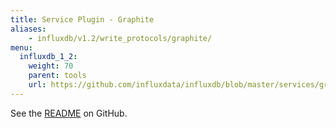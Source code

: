 ```yaml
---
title: Service Plugin - Graphite
aliases:
    - influxdb/v1.2/write_protocols/graphite/
menu:
  influxdb_1_2:
    weight: 70
    parent: tools
    url: https://github.com/influxdata/influxdb/blob/master/services/graphite/README.md
---
```


See the [README](https://github.com/influxdata/influxdb/blob/master/services/graphite/README.md) on GitHub.
